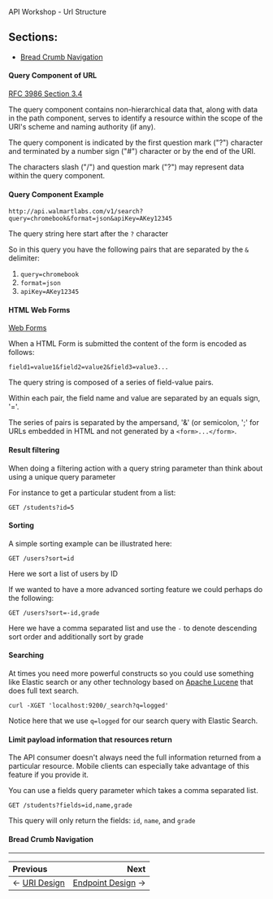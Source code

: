 API Workshop - Url Structure

## Sections:

* [Bread Crumb Navigation](#bread-crumb-navigation)

#### Query Component of URL

[RFC 3986 Section 3.4](https://tools.ietf.org/html/rfc3986#section-3.4)

The query component contains non-hierarchical data that, along with data in the path component, serves to identify a resource within the scope of the URI's scheme and naming authority (if any).  

The query component is indicated by the first question mark ("?") character and terminated by a number sign ("#") character or by the end of the URI.


The characters slash ("/") and question mark ("?") may represent data within the query component.

#### Query Component Example

`http://api.walmartlabs.com/v1/search?query=chromebook&format=json&apiKey=AKey12345`

The query string here start after the `?` character

So in this query you have the following pairs that are separated by the `&` delimiter:

1. `query=chromebook`
2. `format=json`
3. `apiKey=AKey12345`

#### HTML Web Forms

[Web Forms](https://en.wikipedia.org/wiki/Query_string#Web_forms)

When a HTML Form is submitted the content of the form is encoded as follows:

`field1=value1&field2=value2&field3=value3...`

The query string is composed of a series of field-value pairs.

Within each pair, the field name and value are separated by an equals sign, '='.

The series of pairs is separated by the ampersand, '&' (or semicolon, ';' for URLs embedded in HTML and not generated by a `<form>...</form>`.

#### Result filtering

When doing a filtering action with a query string parameter than think about using a unique query parameter

For instance to get a particular student from a list:

```http
GET /students?id=5
```

#### Sorting

A simple sorting example can be illustrated here:

```http
GET /users?sort=id
```

Here we sort a list of users by ID

If we wanted to have a more advanced sorting feature we could perhaps do the following:

```http
GET /users?sort=-id,grade
```

Here we have a comma separated list and use the `-` to denote descending sort order and additionally sort by grade

#### Searching

At times you need more powerful constructs so you could use something like Elastic search or any other technology based on [Apache Lucene](https://lucene.apache.org/core/2_9_4/queryparsersyntax.html) that does full text search.

```curl
curl -XGET 'localhost:9200/_search?q=logged'
```

Notice here that we use `q=logged` for our search query with Elastic Search.

#### Limit payload information that resources return

The API consumer doesn't always need the full information returned from a particular resource.
Mobile clients can especially take advantage of this feature if you provide it.

You can use a fields query parameter which takes a comma separated list.

```http
GET /students?fields=id,name,grade
```

This query will only return the fields: `id`, `name`, and `grade`

#### Bread Crumb Navigation
_________________________

Previous | Next
:------- | ---:
← [URI Design](./uri-design.md) | [Endpoint Design](./endpoint-design.md) →
